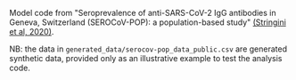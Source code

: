 Model code from "Seroprevalence of anti-SARS-CoV-2 IgG antibodies in Geneva, Switzerland (SEROCoV-POP): a population-based study" [(Stringini et al, 2020)](https://doi.org/10.1016/S0140-6736(20)31304-0). 

NB: the data in `generated_data/serocov-pop_data_public.csv` are generated synthetic data, provided only as an illustrative example to test the analysis code.

